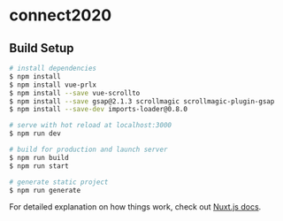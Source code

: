 # connect2020

## Build Setup

```bash
# install dependencies
$ npm install
$ npm install vue-prlx
$ npm install --save vue-scrollto
$ npm install --save gsap@2.1.3 scrollmagic scrollmagic-plugin-gsap
$ npm install --save-dev imports-loader@0.8.0

# serve with hot reload at localhost:3000
$ npm run dev

# build for production and launch server
$ npm run build
$ npm run start

# generate static project
$ npm run generate
```

For detailed explanation on how things work, check out [Nuxt.js docs](https://nuxtjs.org).
